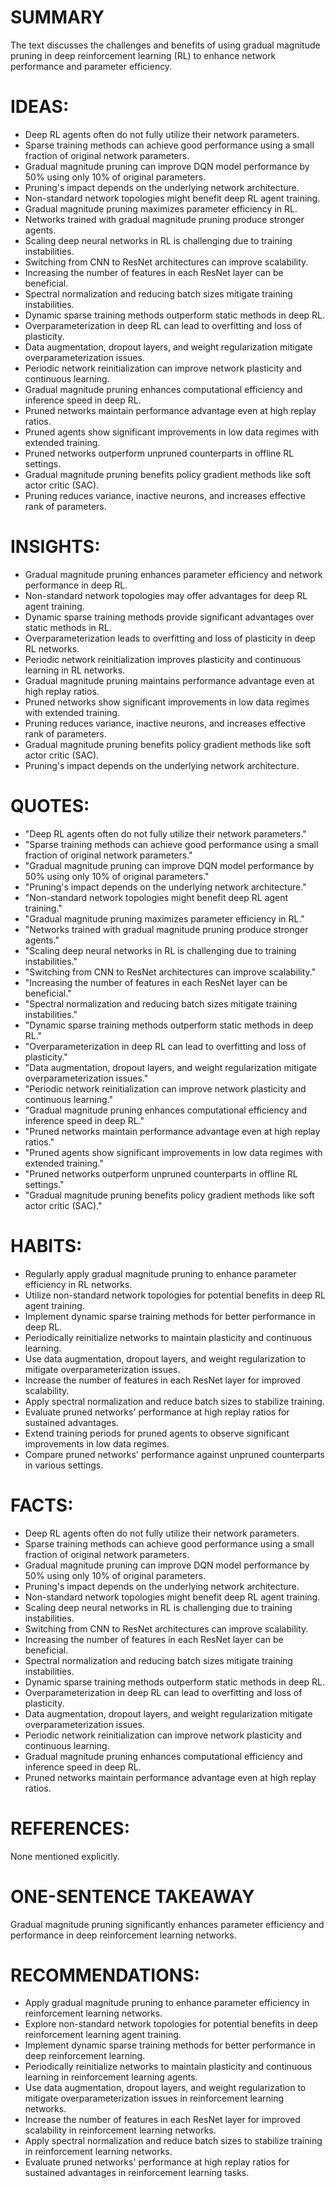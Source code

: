 # SUMMARY
The text discusses the challenges and benefits of using gradual magnitude pruning in deep reinforcement learning (RL) to enhance network performance and parameter efficiency.

# IDEAS:
- Deep RL agents often do not fully utilize their network parameters.
- Sparse training methods can achieve good performance using a small fraction of original network parameters.
- Gradual magnitude pruning can improve DQN model performance by 50% using only 10% of original parameters.
- Pruning's impact depends on the underlying network architecture.
- Non-standard network topologies might benefit deep RL agent training.
- Gradual magnitude pruning maximizes parameter efficiency in RL.
- Networks trained with gradual magnitude pruning produce stronger agents.
- Scaling deep neural networks in RL is challenging due to training instabilities.
- Switching from CNN to ResNet architectures can improve scalability.
- Increasing the number of features in each ResNet layer can be beneficial.
- Spectral normalization and reducing batch sizes mitigate training instabilities.
- Dynamic sparse training methods outperform static methods in deep RL.
- Overparameterization in deep RL can lead to overfitting and loss of plasticity.
- Data augmentation, dropout layers, and weight regularization mitigate overparameterization issues.
- Periodic network reinitialization can improve network plasticity and continuous learning.
- Gradual magnitude pruning enhances computational efficiency and inference speed in deep RL.
- Pruned networks maintain performance advantage even at high replay ratios.
- Pruned agents show significant improvements in low data regimes with extended training.
- Pruned networks outperform unpruned counterparts in offline RL settings.
- Gradual magnitude pruning benefits policy gradient methods like soft actor critic (SAC).
- Pruning reduces variance, inactive neurons, and increases effective rank of parameters.

# INSIGHTS:
- Gradual magnitude pruning enhances parameter efficiency and network performance in deep RL.
- Non-standard network topologies may offer advantages for deep RL agent training.
- Dynamic sparse training methods provide significant advantages over static methods in RL.
- Overparameterization leads to overfitting and loss of plasticity in deep RL networks.
- Periodic network reinitialization improves plasticity and continuous learning in RL networks.
- Gradual magnitude pruning maintains performance advantage even at high replay ratios.
- Pruned networks show significant improvements in low data regimes with extended training.
- Pruning reduces variance, inactive neurons, and increases effective rank of parameters.
- Gradual magnitude pruning benefits policy gradient methods like soft actor critic (SAC).
- Pruning's impact depends on the underlying network architecture.

# QUOTES:
- "Deep RL agents often do not fully utilize their network parameters."
- "Sparse training methods can achieve good performance using a small fraction of original network parameters."
- "Gradual magnitude pruning can improve DQN model performance by 50% using only 10% of original parameters."
- "Pruning's impact depends on the underlying network architecture."
- "Non-standard network topologies might benefit deep RL agent training."
- "Gradual magnitude pruning maximizes parameter efficiency in RL."
- "Networks trained with gradual magnitude pruning produce stronger agents."
- "Scaling deep neural networks in RL is challenging due to training instabilities."
- "Switching from CNN to ResNet architectures can improve scalability."
- "Increasing the number of features in each ResNet layer can be beneficial."
- "Spectral normalization and reducing batch sizes mitigate training instabilities."
- "Dynamic sparse training methods outperform static methods in deep RL."
- "Overparameterization in deep RL can lead to overfitting and loss of plasticity."
- "Data augmentation, dropout layers, and weight regularization mitigate overparameterization issues."
- "Periodic network reinitialization can improve network plasticity and continuous learning."
- "Gradual magnitude pruning enhances computational efficiency and inference speed in deep RL."
- "Pruned networks maintain performance advantage even at high replay ratios."
- "Pruned agents show significant improvements in low data regimes with extended training."
- "Pruned networks outperform unpruned counterparts in offline RL settings."
- "Gradual magnitude pruning benefits policy gradient methods like soft actor critic (SAC)."

# HABITS:
- Regularly apply gradual magnitude pruning to enhance parameter efficiency in RL networks.
- Utilize non-standard network topologies for potential benefits in deep RL agent training.
- Implement dynamic sparse training methods for better performance in deep RL.
- Periodically reinitialize networks to maintain plasticity and continuous learning.
- Use data augmentation, dropout layers, and weight regularization to mitigate overparameterization issues.
- Increase the number of features in each ResNet layer for improved scalability.
- Apply spectral normalization and reduce batch sizes to stabilize training.
- Evaluate pruned networks' performance at high replay ratios for sustained advantages.
- Extend training periods for pruned agents to observe significant improvements in low data regimes.
- Compare pruned networks' performance against unpruned counterparts in various settings.

# FACTS:
- Deep RL agents often do not fully utilize their network parameters.
- Sparse training methods can achieve good performance using a small fraction of original network parameters.
- Gradual magnitude pruning can improve DQN model performance by 50% using only 10% of original parameters.
- Pruning's impact depends on the underlying network architecture.
- Non-standard network topologies might benefit deep RL agent training.
- Scaling deep neural networks in RL is challenging due to training instabilities.
- Switching from CNN to ResNet architectures can improve scalability.
- Increasing the number of features in each ResNet layer can be beneficial.
- Spectral normalization and reducing batch sizes mitigate training instabilities.
- Dynamic sparse training methods outperform static methods in deep RL.
- Overparameterization in deep RL can lead to overfitting and loss of plasticity.
- Data augmentation, dropout layers, and weight regularization mitigate overparameterization issues.
- Periodic network reinitialization can improve network plasticity and continuous learning.
- Gradual magnitude pruning enhances computational efficiency and inference speed in deep RL.
- Pruned networks maintain performance advantage even at high replay ratios.

# REFERENCES:
None mentioned explicitly.

# ONE-SENTENCE TAKEAWAY
Gradual magnitude pruning significantly enhances parameter efficiency and performance in deep reinforcement learning networks.

# RECOMMENDATIONS:
- Apply gradual magnitude pruning to enhance parameter efficiency in reinforcement learning networks.
- Explore non-standard network topologies for potential benefits in deep reinforcement learning agent training.
- Implement dynamic sparse training methods for better performance in deep reinforcement learning.
- Periodically reinitialize networks to maintain plasticity and continuous learning in reinforcement learning agents.
- Use data augmentation, dropout layers, and weight regularization to mitigate overparameterization issues in reinforcement learning networks.
- Increase the number of features in each ResNet layer for improved scalability in reinforcement learning networks.
- Apply spectral normalization and reduce batch sizes to stabilize training in reinforcement learning networks.
- Evaluate pruned networks' performance at high replay ratios for sustained advantages in reinforcement learning tasks.